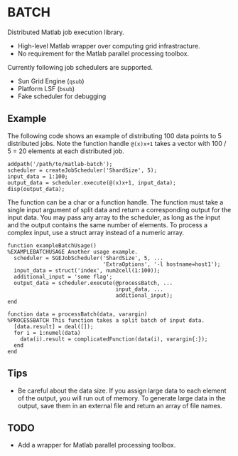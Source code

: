 BATCH
=====

Distributed Matlab job execution library.

 * High-level Matlab wrapper over computing grid infrastracture.
 * No requirement for the Matlab parallel processing toolbox.

Currently following job schedulers are supported.

 * Sun Grid Engine (`qsub`)
 * Platform LSF (`bsub`)
 * Fake scheduler for debugging

Example
-------

The following code shows an example of distributing 100 data points to 5
distributed jobs. Note the function handle `@(x)x+1` takes a vector with
100 / 5 = 20 elements at each distributed job.

    addpath('/path/to/matlab-batch');
    scheduler = createJobScheduler('ShardSize', 5);
    input_data = 1:100;
    output_data = scheduler.execute(@(x)x+1, input_data);
    disp(output_data);

The function can be a char or a function handle. The function must take a
single input argument of split data and return a corresponding output for
the input data.  You may pass any array to the scheduler, as long as the
input and the output contains the same number of elements. To process a
complex input, use a struct array instead of a numeric array.

    function exampleBatchUsage()
    %EXAMPLEBATCHUSAGE Another usage example.
      scheduler = SGEJobScheduler('ShardSize', 5, ...
                                  'ExtraOptions', '-l hostname=host1');
      input_data = struct('index', num2cell(1:100));
      additional_input = 'some flag';
      output_data = scheduler.execute(@processBatch, ...
                                      input_data, ...
                                      additional_input);
    end

    function data = processBatch(data, varargin)
    %PROCESSBATCH This function takes a split batch of input data.
      [data.result] = deal([]);
      for i = 1:numel(data)
        data(i).result = complicatedFunction(data(i), varargin{:});
      end
    end

Tips
----

 * Be careful about the data size. If you assign large data to each element of
   the output, you will run out of memory. To generate large data in the
   output, save them in an external file and return an array of file names.

TODO
----

 * Add a wrapper for Matlab parallel processing toolbox.
